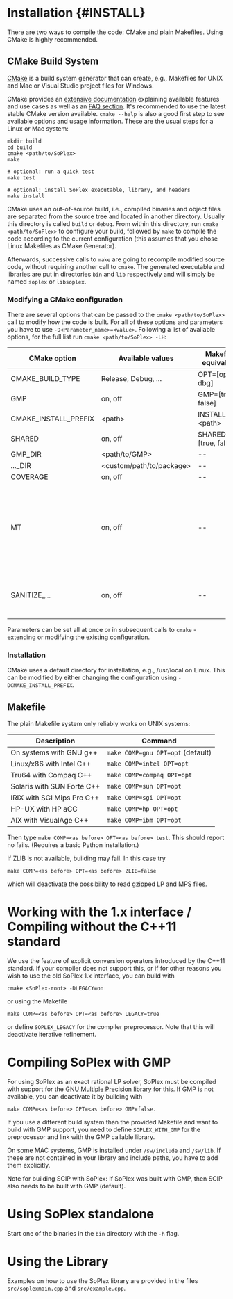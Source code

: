 Installation                     {#INSTALL}
============

There are two ways to compile the code: CMake and plain Makefiles.
Using CMake is highly recommended.


CMake Build System
------------------

[CMake](https://cmake.org/) is a build system generator that can create, e.g., Makefiles for UNIX
and Mac or Visual Studio project files for Windows.

CMake provides an [extensive documentation](https://cmake.org/cmake/help/latest/manual/cmake.1.html)
explaining available features and use cases as well as an [FAQ section](https://cmake.org/Wiki/CMake_FAQ).
It's recommended to use the latest stable CMake version available. `cmake --help` is also a good first
step to see available options and usage information. These are the usual steps for a Linux or Mac system:

    mkdir build
    cd build
    cmake <path/to/SoPlex>
    make

    # optional: run a quick test
    make test

    # optional: install SoPlex executable, library, and headers
    make install

CMake uses an out-of-source build, i.e., compiled binaries and object files are separated from the source tree and
located in another directory. Usually this directory is called `build` or `debug`. From within this directory, run
`cmake <path/to/SoPlex>` to configure your build, followed by `make` to compile the code according to the current
configuration (this assumes that you chose Linux Makefiles as CMake Generator).

Afterwards, successive calls to `make` are going to recompile modified source code, without requiring another call to
`cmake`. The generated executable and libraries are put in directories `bin` and `lib` respectively and will simply be
named `soplex` or `libsoplex`.


### Modifying a CMake configuration

There are several options that can be passed to the `cmake <path/to/SoPlex>` call to modify how the code is built.
For all of these options and parameters you have to use `-D<Parameter_name>=<value>`. Following a list of available
options, for the full list run `cmake <path/to/SoPlex> -LH`:

| CMake option         | Available values             | Makefile equivalent    | Remarks |
|----------------------|------------------------------|------------------------|---------|
| CMAKE_BUILD_TYPE     | Release, Debug, ...          | OPT=[opt, dbg]         | |
| GMP                  | on, off                      | GMP=[true, false]      | |
| CMAKE_INSTALL_PREFIX | \<path\>                     | INSTALLDIR=\<path\>    | |
| SHARED               | on, off                      | SHARED=[true, false]   | |
| GMP_DIR              | \<path/to/GMP\>              | --                     | |
| ..._DIR              | \<custom/path/to/package\>   | --                     | |
| COVERAGE             | on, off                      | --                     | |
| MT                   | on, off                      | --                     | use static runtime libraries for Visual Studio compiler on Windows |
| SANITIZE_...         | on, off                      | --                     | enable sanitizer in debug mode if available |

Parameters can be set all at once or in subsequent calls to `cmake` - extending or modifying the existing configuration.


### Installation

CMake uses a default directory for installation, e.g., /usr/local on Linux. This can be modified by either changing
the configuration using `-DCMAKE_INSTALL_PREFIX`.


Makefile
--------

The plain Makefile system only reliably works on UNIX systems:

Description                | Command
---------------------------|---------
On systems with GNU g++    | `make COMP=gnu OPT=opt` (default)
Linux/x86 with Intel C++   | `make COMP=intel OPT=opt`
Tru64 with Compaq C++      | `make COMP=compaq OPT=opt`
Solaris with SUN Forte C++ | `make COMP=sun OPT=opt`
IRIX with SGI Mips Pro C++ | `make COMP=sgi OPT=opt`
HP-UX with HP aCC          | `make COMP=hp OPT=opt`
AIX with VisualAge C++     | `make COMP=ibm OPT=opt`

Then type `make COMP=<as before> OPT=<as before> test`.
This should report no fails.  (Requires a basic Python installation.)

If ZLIB is not available, building may fail. In this case try

    make COMP=<as before> OPT=<as before> ZLIB=false

which will deactivate the possibility to read gzipped LP and MPS files.


Working with the 1.x interface / Compiling without the C++11 standard
=====================================================================

We use the feature of explicit conversion operators introduced by the
C++11 standard.  If your compiler does not support this, or if for other
reasons you wish to use the old SoPlex 1.x interface, you can build with

    cmake <SoPlex-root> -DLEGACY=on

or using the Makefile

    make COMP=<as before> OPT=<as before> LEGACY=true

or define `SOPLEX_LEGACY` for the compiler preprocessor.  Note that this will
deactivate iterative refinement.


Compiling SoPlex with GMP
=========================

For using SoPlex as an exact rational LP solver, SoPlex must be compiled
with support for the [GNU Multiple Precision library](http://www.gmplib.org/)
for this.  If GMP is not available, you can deactivate it by building with

    make COMP=<as before> OPT=<as before> GMP=false.

If you use a different build system than the provided Makefile and
want to build with GMP support, you need to define `SOPLEX_WITH_GMP`
for the preprocessor and link with the GMP callable library.

On some MAC systems, GMP is installed under `/sw/include` and `/sw/lib`.
If these are not contained in your library and include paths, you have
to add them explicitly.

Note for building SCIP with SoPlex:  If SoPlex was built with GMP,
then SCIP also needs to be built with GMP (default).


Using SoPlex standalone
=======================

Start one of the binaries in the `bin` directory with the `-h` flag.


Using the Library
=================

Examples on how to use the SoPlex library are provided in the files
`src/soplexmain.cpp` and `src/example.cpp`.
